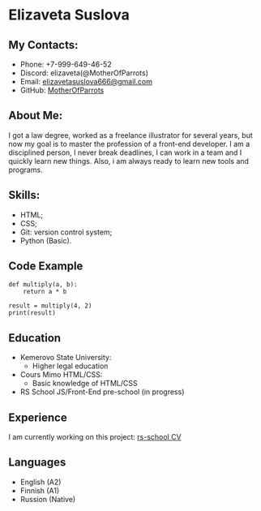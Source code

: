 # Elizaveta Suslova

## My Contacts:

* Phone: +7-999-649-46-52
* Discord: elizaveta(@MotherOfParrots)
* Email: [elizavetasuslova666@gmail.com](https://mail.google.com/)
* GitHub: [MotherOfParrots](https://github.com/MotherOfParrots)

## About Me:

I got a law degree, worked as a freelance illustrator for several years, but now my goal is to master the profession of a front-end developer. I am a disciplined person, I never break deadlines, I can work in a team and I quickly learn new things. Also, i am always ready to learn new tools and programs.

## Skills:

+ HTML;
+ CSS;
+ Git: version control system;
+ Python (Basic).

## Code Example

```
def multiply(a, b):
    return a * b

result = multiply(4, 2)
print(result)
```
## Education

* Kemerovo State University:
    * Higher legal education
* Cours Mimo HTML/CSS:
    * Basic knowledge of HTML/CSS
* RS School JS/Front-End pre-school (in progress)

## Experience

I am currently working on this project: [rs-school CV](https://MotherOfParrots.github.io/rsschool-cv/cv)

## Languages

* English (A2)
* Finnish (A1)
* Russion (Native)
